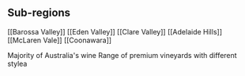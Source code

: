Sub-regions
---
[[Barossa Valley]]
[[Eden Valley]]
[[Clare Valley]]
[[Adelaide Hills]]
[[McLaren Vale]]
[[Coonawara]]

Majority of Australia's wine
Range of premium vineyards with different stylea